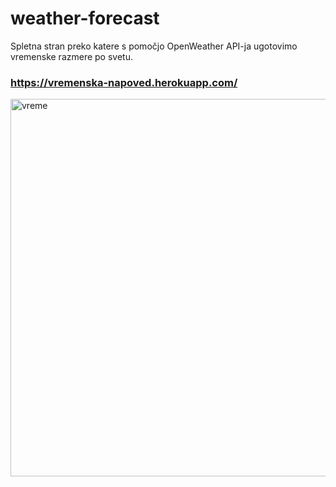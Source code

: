 # weather-forecast

Spletna stran preko katere s pomočjo OpenWeather API-ja ugotovimo vremenske razmere po svetu.

### https://vremenska-napoved.herokuapp.com/

<img width="604" alt="vreme" src="https://user-images.githubusercontent.com/50927766/105544553-64a4ca00-5cfb-11eb-8ba7-efe7f6232937.png">

